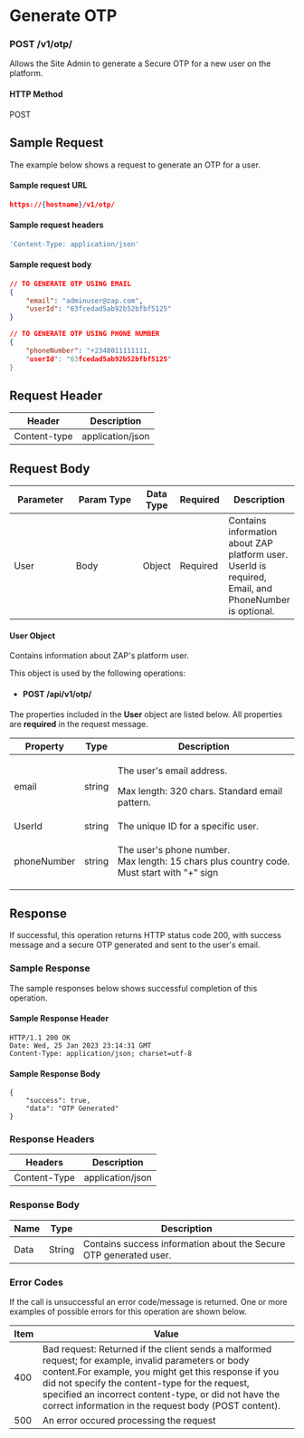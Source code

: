 # Generate OTP

### POST /v1/otp/ <a href="#top" id="top"></a>

Allows the Site Admin to generate a Secure OTP for a new user on the platform.

#### HTTP Method <a href="#top" id="top"></a>

POST

## Sample Request <a href="#samplerequest" id="samplerequest"></a>

The example below shows a request to generate an OTP for a user.

#### **Sample request** URL <a href="#top" id="top"></a>

```json
https://{hostname}/v1/otp/
```

#### **Sample request headers** <a href="#top" id="top"></a>

```javascript
'Content-Type: application/json'
```

#### &#x20;**Sample request body** <a href="#top" id="top"></a>

```json
// TO GENERATE OTP USING EMAIL
{
    "email": "adminuser@zap.com",
    "userId": "63fcedad5ab92b52bfbf5125"  
}

// TO GENERATE OTP USING PHONE NUMBER
{
    "phoneNumber": "+2348011111111,
    "userId": "63fcedad5ab92b52bfbf5125"  
}
```

## Request Header <a href="#samplerequest" id="samplerequest"></a>

| Header       | Description      |
| ------------ | ---------------- |
| Content-type | application/json |

## Request Body <a href="#samplerequest" id="samplerequest"></a>

<table><thead><tr><th width="108">Parameter</th><th width="162">Param Type</th><th>Data Type</th><th>Required</th><th>Description</th></tr></thead><tbody><tr><td>User</td><td>Body</td><td>Object</td><td>Required</td><td>Contains information about ZAP platform user. UserId is required, Email, and PhoneNumber is optional.</td></tr></tbody></table>

#### User Object

Contains information about ZAP's platform user.

This object is used by the following operations:

* #### POST /api/v1/otp/

The properties included in the **User** object are listed below. All properties are **required** in the request message.

| Property    | Type   | Description                                                                                            |
| ----------- | ------ | ------------------------------------------------------------------------------------------------------ |
| email       | string | <p>The user's email address.</p><p>Max length: 320 chars. Standard email pattern.</p>                  |
| UserId      | string | The unique ID for a specific user.                                                                     |
| phoneNumber | string | <p>The user's phone number.<br>Max length: 15 chars plus country code.<br>Must start with "+" sign</p> |

## Response <a href="#samplerequest" id="samplerequest"></a>

If successful, this operation returns HTTP status code 200, with success message and a secure OTP generated and sent to the user's email.

### Sample Response <a href="#samplerequest" id="samplerequest"></a>

The sample responses below shows successful completion of this operation.

#### **Sample** Response Header <a href="#top" id="top"></a>

```
HTTP/1.1 200 OK
Date: Wed, 25 Jan 2023 23:14:31 GMT
Content-Type: application/json; charset=utf-8
```

#### **Sample** Response Body <a href="#top" id="top"></a>

```
{
    "success": true,
    "data": "OTP Generated"
}
```

### Response Headers <a href="#samplerequest" id="samplerequest"></a>

| Headers      | Description      |
| ------------ | ---------------- |
| Content-Type | application/json |

### Response Body <a href="#samplerequest" id="samplerequest"></a>

| Name | Type   | Description                                                        |
| ---- | ------ | ------------------------------------------------------------------ |
| Data | String | Contains success information about the Secure OTP generated  user. |

### Error Codes <a href="#samplerequest" id="samplerequest"></a>

If the call is unsuccessful an error code/message is returned. One or more examples of possible errors for this operation are shown below.

| Item | Value                                                                                                                                                                                                                                                                                                                             |
| ---- | --------------------------------------------------------------------------------------------------------------------------------------------------------------------------------------------------------------------------------------------------------------------------------------------------------------------------------- |
| 400  | Bad request: Returned if the client sends a malformed request; for example, invalid parameters or body content.For example, you might get this response if you did not specify the content-type for the request, specified an incorrect content-type, or did not have the correct information in the request body (POST content). |
| 500  | An error occured processing the request                                                                                                                                                                                                                                                                                           |

